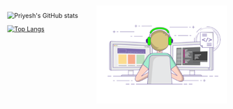 <img align="right" alt="GIF" src="https://raw.githubusercontent.com/devSouvik/devSouvik/master/gif3.gif" width="300"/>

![Priyesh's GitHub stats](https://github-readme-stats.vercel.app/api?username=Priyesh2025&hide=issues,stars&show_icons=true&rank_icon=github&theme=codeSTACKr)


[//]: <> (  &hide=stars,commits,prs,issues,contribs  )

[//]: <> (  GitHub Readme Stats comes with several built-in themes e.g. dark, radical, merko, gruvbox, tokyonight, onedark, cobalt, synthwave, highcontrast, dracula )

[![Top Langs](https://github-readme-stats.vercel.app/api/top-langs/?username=Priyesh2025&layout=compact)](https://github.com/anuraghazra/github-readme-stats)


